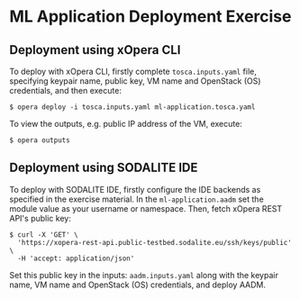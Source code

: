 # ML Application Deployment Exercise

## Deployment using xOpera CLI

To deploy with xOpera CLI, firstly complete `tosca.inputs.yaml` file, specifying keypair name, public key, VM name and OpenStack (OS) credentials, and then execute:

```
$ opera deploy -i tosca.inputs.yaml ml-application.tosca.yaml
```

To view the outputs, e.g. public IP address of the VM, execute:

```
$ opera outputs
```

## Deployment using SODALITE IDE

To deploy with SODALITE IDE, firstly configure the IDE backends as specified in the exercise material. In the `ml-application.aadm` set the module value as your username or namespace. Then, fetch xOpera REST API's public key:

```
$ curl -X 'GET' \
  'https://xopera-rest-api.public-testbed.sodalite.eu/ssh/keys/public' \
  -H 'accept: application/json'
```

Set this public key in the inputs: `aadm.inputs.yaml` along with the keypair name, VM name and OpenStack (OS) credentials, and deploy AADM.